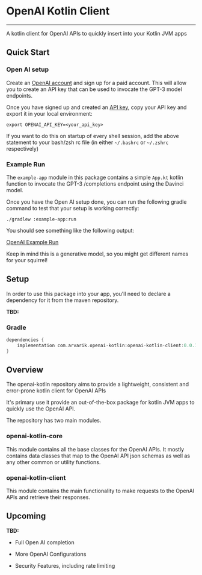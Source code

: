 # OpenAI Kotlin Client
---
A kotlin client for OpenAI APIs to quickly insert into your Kotlin JVM apps

## Quick Start

###  Open AI setup

Create an [OpenAI account](https://beta.openai.com/signup) and sign up for a paid account. This will allow you to
create an API key that can be used to invocate the GPT-3 model endpoints.

Once you have signed up and created an [API key](https://beta.openai.com/account/api-keys), copy your API key and export
it in your local environment:

`export OPENAI_API_KEY=<your_api_key>`

If you want to do this on startup of every shell session, add the above statement to your bash/zsh rc file (in either
`~/.bashrc` or `~/.zshrc` respectively)

### Example Run

The `example-app` module in this package contains a simple `App.kt` kotlin function to invocate the GPT-3 /completions
endpoint using the Davinci model.

Once you have the Open AI setup done, you can run the following gradle command to test that your setup is working
correctly:

`./gradlew :example-app:run`

You should see something like the following output:

[OpenAI Example Run](/docs/readme/openai_example_run.png)

Keep in mind this is a generative model, so you might get different names for your squirrel!

## Setup

In order to use this package into your app, you'll need to declare a dependency for it from the maven repository.

**TBD:**

### Gradle

```gradle
dependencies {
    implementation com.arvarik.openai-kotlin:openai-kotlin-client:0.0.1
}
```

## Overview

The openai-kotlin repository aims to provide a lightweight, consistent and error-prone kotlin client for OpenAI APIs

It's primary use it provide an out-of-the-box package for kotlin JVM apps to quickly use the OpenAI API.

The repository has two main modules.

### openai-kotlin-core

This module contains all the base classes for the OpenAI APIs. It mostly contains data classes that map to the OpenAI
API json schemas as well as any other common or utility functions.

### openai-kotlin-client

This module contains the main functionality to make requests to the OpenAI APIs and retrieve their responses.

## Upcoming

**TBD:**

- Full Open AI completion

- More OpenAI Configurations

- Security Features, including rate limiting

